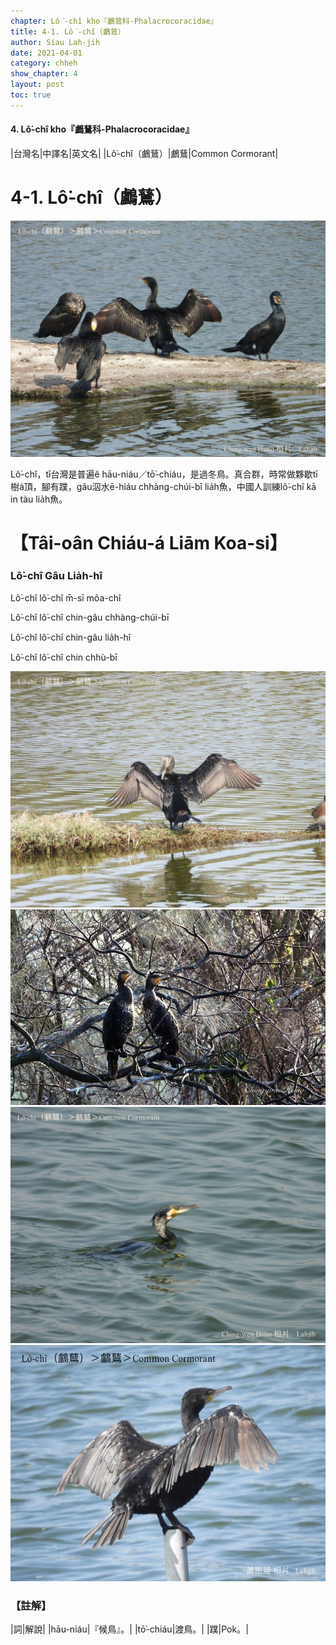 ```yaml
---
chapter: Lô͘-chî kho『鸕鶿科-Phalacrocoracidae』
title: 4-1. Lô͘-chî（鸕鶿）
author: Siau Lah-jih
date: 2021-04-01
category: chheh
show_chapter: 4
layout: post
toc: true
---
```


#### 4. Lô͘-chî kho『鸕鶿科-Phalacrocoracidae』

|台灣名|中譯名|英文名|
|Lô͘-chî（鸕鶿）|鸕鶿|Common Cormorant|


# 4-1. Lô͘-chî（鸕鶿）

![](../too5/04/4-1-1.鸕鶿.jpg)

Lô͘-chî，tī台灣是普遍ê hāu-niáu／tō͘-chiáu，是過冬鳥。真合群，時常做夥歇tī樹á頂，腳有蹼，gâu泅水ē-hiáu chhàng-chúi-bī lia̍h魚，中國人訓練lô͘-chî kā in tàu lia̍h魚。

# 【Tâi-oân Chiáu-á Liām Koa-si】

### **Lô͘-chî Gâu Lia̍h-hî**

Lô͘-chî lô͘-chî m̄-sī môa-chî

Lô͘-chî lô͘-chî chin-gâu chhàng-chúi-bī

Lô͘-chî lô͘-chî chin-gâu lia̍h-hî

Lô͘-chî lô͘-chî chin chhù-bī



![](../too5/04/4-1-2.鸕鶿.jpg)
![](../too5/04/4-1-3.鸕鶿.jpg)
![](../too5/04/4-1-4.鸕鶿.jpg)
![](../too5/04/4-1-5.鸕鶿.jpg)


### 【註解】

|詞|解說|
|hāu-niáu|『候鳥』。|
|tō͘-chiáu|渡鳥。|
|蹼|Pok。|
